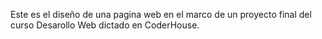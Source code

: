 Este es el diseño de una pagina web en el marco de un proyecto final del curso Desarollo Web dictado en CoderHouse.
